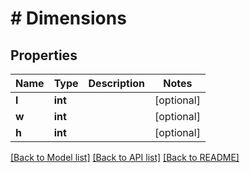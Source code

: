 # # Dimensions

## Properties

Name | Type | Description | Notes
------------ | ------------- | ------------- | -------------
**l** | **int** |  | [optional]
**w** | **int** |  | [optional]
**h** | **int** |  | [optional]

[[Back to Model list]](../../README.md#models) [[Back to API list]](../../README.md#endpoints) [[Back to README]](../../README.md)
